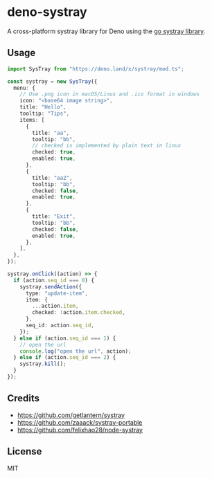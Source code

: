 # deno-systray

A cross-platform systray library for Deno using the [go systray library](https://github.com/getlantern/systray).

## Usage

```ts
import SysTray from "https://deno.land/x/systray/mod.ts";

const systray = new SysTray({
  menu: {
    // Use .png icon in macOS/Linux and .ico format in windows
    icon: "<base64 image string>",
    title: "Hello",
    tooltip: "Tips",
    items: [
      {
        title: "aa",
        tooltip: "bb",
        // checked is implemented by plain text in linux
        checked: true,
        enabled: true,
      },
      {
        title: "aa2",
        tooltip: "bb",
        checked: false,
        enabled: true,
      },
      {
        title: "Exit",
        tooltip: "bb",
        checked: false,
        enabled: true,
      },
    ],
  },
});

systray.onClick((action) => {
  if (action.seq_id === 0) {
    systray.sendAction({
      type: "update-item",
      item: {
        ...action.item,
        checked: !action.item.checked,
      },
      seq_id: action.seq_id,
    });
  } else if (action.seq_id === 1) {
    // open the url
    console.log("open the url", action);
  } else if (action.seq_id === 2) {
    systray.kill();
  }
});
```

## Credits

- https://github.com/getlantern/systray
- https://github.com/zaaack/systray-portable
- https://github.com/felixhao28/node-systray

## License

MIT
